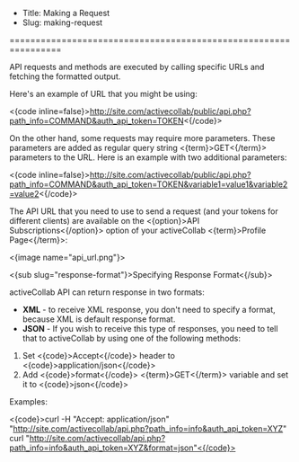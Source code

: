 * Title: Making a Request
* Slug: making-request

================================================================

API requests and methods are executed by calling specific URLs and fetching the formatted output. 

Here's an example of URL that you might be using:

<{code inline=false}>http://site.com/activecollab/public/api.php?path_info=COMMAND&auth_api_token=TOKEN<{/code}>

On the other hand, some requests may require more parameters. These parameters are added as regular query string <{term}>GET<{/term}> parameters to the URL. Here is an example with two additional parameters:

<{code inline=false}>http://site.com/activecollab/public/api.php?path_info=COMMAND&auth_api_token=TOKEN&variable1=value1&variable2=value2<{/code}>

The API URL that you need to use to send a request (and your tokens for different clients) are available on the <{option}>API Subscriptions<{/option}> option of your activeCollab <{term}>Profile Page<{/term}>:

<{image name="api_url.png"}>

<{sub slug="response-format"}>Specifying Response Format<{/sub}>

activeCollab API can return response in two formats: 

- **XML** - to receive XML response, you don't need to specify a format, because XML is default response format.
- **JSON** - If you wish to receive this type of responses, you need to tell that to activeCollab by using one of the following methods:

1. Set <{code}>Accept<{/code}> header to <{code}>application/json<{/code}>
2. Add <{code}>format<{/code}> <{term}>GET<{/term}> variable and set it to <{code}>json<{/code}>

Examples:

<{code}>curl -H "Accept: application/json" "http://site.com/activecollab/api.php?path_info=info&auth_api_token=XYZ"
curl "http://site.com/activecollab/api.php?path_info=info&auth_api_token=XYZ&format=json"<{/code}>